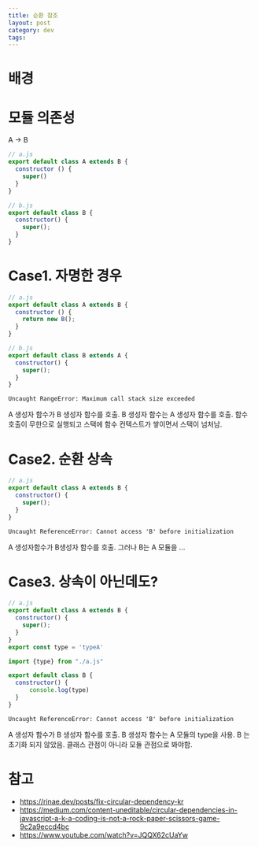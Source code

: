 ```yaml
---
title: 순환 참조
layout: post
category: dev
tags: 
---
```


# 배경 

# 모듈 의존성

A -> B

```js
// a.js
export default class A extends B {
  constructor () {
    super()
  }
}
```

```js
// b.js
export default class B {
  constructor() {
    super();
  }
}
```

# Case1. 자명한 경우

```js
// a.js
export default class A extends B {
  constructor () {
    return new B();
  }
}
```

```js
// b.js
export default class B extends A {
  constructor() {
    super();
  }
}
```

```
Uncaught RangeError: Maximum call stack size exceeded
```

A 생성자 함수가 B 생성자 함수를 호출.
B 생성자 함수는 A 생성자 함수를 호출.
함수 호출이 무한으로 실행되고 스택에 함수 컨텍스트가 쌓이면서 스택이 넘처남.

# Case2. 순환 상속 

```js
// a.js
export default class A extends B {
  constructor() {
    super();
  }
}
```

```
Uncaught ReferenceError: Cannot access 'B' before initialization
```

A 생성자함수가 B생성자 함수를 호출. 
그러나 B는 A 모듈을 ...


# Case3. 상속이 아닌데도? 

```js
// a.js
export default class A extends B {
  constructor() {
    super();
  }
}
export const type = 'typeA'
```

```js
import {type} from "./a.js"

export default class B {
  constructor() {
      console.log(type)
  }
}
```

```
Uncaught ReferenceError: Cannot access 'B' before initialization
```

A 생성자 함수가 B 생성자 함수를 호출. 
B 생성자 함수는 A 모듈의 type을 사용.
B 는 초기화 되지 않았음. 클래스 관점이 아니라 모듈 관점으로 봐야함.

# 참고 
- https://rinae.dev/posts/fix-circular-dependency-kr
- https://medium.com/content-uneditable/circular-dependencies-in-javascript-a-k-a-coding-is-not-a-rock-paper-scissors-game-9c2a9eccd4bc
- https://www.youtube.com/watch?v=JQQX62cUaYw
